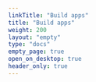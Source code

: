 ```yaml
---
linkTitle: "Build apps"
title: "Build apps"
weight: 200
layout: "empty"
type: "docs"
empty_page: true
open_on_desktop: true
header_only: true
---
```

